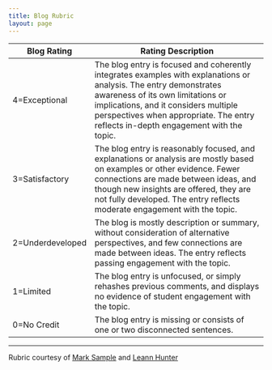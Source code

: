 ```yaml
---
title: Blog Rubric  
layout: page
---
```


Blog Rating        | Rating Description
------------       | -------------------
4=Exceptional    | The blog entry is focused and coherently integrates examples with explanations or analysis. The entry demonstrates awareness of its own limitations or implications, and it considers multiple perspectives when appropriate. The entry reflects in-depth engagement with the topic.
3=Satisfactory   | The blog entry is reasonably focused, and explanations or analysis are mostly based on examples or other evidence. Fewer connections are made between ideas, and though new insights are offered, they are not fully developed. The entry reflects moderate engagement with the topic.
2=Underdeveloped | The blog is mostly description or summary, without consideration of alternative perspectives, and few connections are made between ideas. The entry reflects passing engagement with the topic.  
1=Limited        | The blog entry is unfocused, or simply rehashes previous comments, and displays no evidence of student engagement with the topic.  
0=No Credit      | The blog entry is missing or consists of one or two disconnected sentences.

---

Rubric courtesy of [Mark Sample](http://samplereality.com) and [Leann Hunter](http://leannhunter.com)
